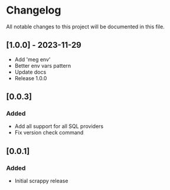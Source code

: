 # Changelog

All notable changes to this project will be documented in this file.

## [1.0.0] - 2023-11-29

- Add 'meg env'
- Better env vars pattern
- Update docs
- Release 1.0.0

## [0.0.3]

### Added

- Add all support for all SQL providers
- Fix version check command

## [0.0.1]

### Added

- Initial scrappy release
